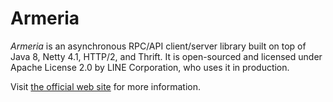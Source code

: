 # Armeria

_Armeria_ is an asynchronous RPC/API client/server library built on top of Java 8, Netty 4.1, HTTP/2, and
Thrift. It is open-sourced and licensed under Apache License 2.0 by LINE Corporation, who uses it in
production.

Visit [the official web site](http://line.github.io/armeria/) for more information.
